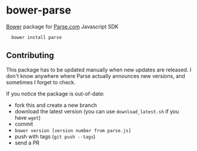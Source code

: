 bower-parse
===========

[Bower](http://bower.io) package for [Parse.com](http://parse.com) Javascript SDK

      bower install parse

Contributing
------------

This package has to be updated manually when new updates are released. I 
don't know anywhere where Parse actually announces new versions, and 
sometimes I forget to check.

If you notice the package is out-of-date:

- fork this and create a new branch
- download the latest version (you can use `download_latest.sh` if you 
have `wget`)
- commit
- `bower version [version number from parse.js]`
- push with tags (`git push --tags`)
- send a PR
